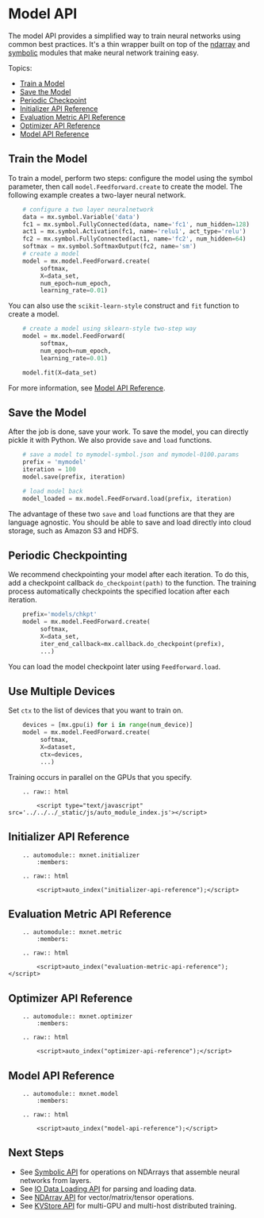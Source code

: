 <!--- Licensed to the Apache Software Foundation (ASF) under one -->
<!--- or more contributor license agreements.  See the NOTICE file -->
<!--- distributed with this work for additional information -->
<!--- regarding copyright ownership.  The ASF licenses this file -->
<!--- to you under the Apache License, Version 2.0 (the -->
<!--- "License"); you may not use this file except in compliance -->
<!--- with the License.  You may obtain a copy of the License at -->

<!---   http://www.apache.org/licenses/LICENSE-2.0 -->

<!--- Unless required by applicable law or agreed to in writing, -->
<!--- software distributed under the License is distributed on an -->
<!--- "AS IS" BASIS, WITHOUT WARRANTIES OR CONDITIONS OF ANY -->
<!--- KIND, either express or implied.  See the License for the -->
<!--- specific language governing permissions and limitations -->
<!--- under the License. -->

# Model API

The model API provides a simplified way to train neural networks using common best practices.
It's a thin wrapper built on top of the [ndarray](../python/ndarray/ndarray.md) and [symbolic](../python/symbol/symbol.md)
modules that make neural network training easy.

Topics:

* [Train a Model](#train-a-model)
* [Save the Model](#save-the-model)
* [Periodic Checkpoint](#periodic-checkpointing)
* [Initializer API Reference](#initializer-api-reference)
* [Evaluation Metric API Reference](#evaluation-metric-api-reference)
* [Optimizer API Reference](#optimizer-api-reference)
* [Model API Reference](#model-api-reference)

## Train the Model

To train a model, perform two steps: configure the model using the symbol parameter,
then call ```model.Feedforward.create``` to create the model.
The following example creates a two-layer neural network.

```python
    # configure a two layer neuralnetwork
    data = mx.symbol.Variable('data')
    fc1 = mx.symbol.FullyConnected(data, name='fc1', num_hidden=128)
    act1 = mx.symbol.Activation(fc1, name='relu1', act_type='relu')
    fc2 = mx.symbol.FullyConnected(act1, name='fc2', num_hidden=64)
    softmax = mx.symbol.SoftmaxOutput(fc2, name='sm')
    # create a model
    model = mx.model.FeedForward.create(
         softmax,
         X=data_set,
         num_epoch=num_epoch,
         learning_rate=0.01)
```
You can also use the `scikit-learn-style` construct and `fit` function to create a model.

```python
    # create a model using sklearn-style two-step way
    model = mx.model.FeedForward(
         softmax,
         num_epoch=num_epoch,
         learning_rate=0.01)

    model.fit(X=data_set)
```
For more information, see [Model API Reference](#model-api-reference).

## Save the Model

After the job is done, save your work.
To save the model, you can directly pickle it with Python.
We also provide `save` and `load` functions.

```python
    # save a model to mymodel-symbol.json and mymodel-0100.params
    prefix = 'mymodel'
    iteration = 100
    model.save(prefix, iteration)

    # load model back
    model_loaded = mx.model.FeedForward.load(prefix, iteration)
```
The advantage of these two `save` and `load` functions are that they are language agnostic.
You should be able to save and load directly into cloud storage, such as Amazon S3 and HDFS.

##  Periodic Checkpointing

We recommend checkpointing your model after each iteration.
To do this, add a checkpoint callback ```do_checkpoint(path)``` to the function.
The training process automatically checkpoints the specified location after
each iteration.

```python
    prefix='models/chkpt'
    model = mx.model.FeedForward.create(
         softmax,
         X=data_set,
         iter_end_callback=mx.callback.do_checkpoint(prefix),
         ...)
```
You can load the model checkpoint later using ```Feedforward.load```.

## Use Multiple Devices

Set ```ctx``` to the list of devices that you want to train on.

```python
    devices = [mx.gpu(i) for i in range(num_device)]
    model = mx.model.FeedForward.create(
         softmax,
         X=dataset,
         ctx=devices,
         ...)
```
Training occurs in parallel on the GPUs that you specify.

```eval_rst
    .. raw:: html

        <script type="text/javascript" src='../../../_static/js/auto_module_index.js'></script>
```


## Initializer API Reference


```eval_rst
    .. automodule:: mxnet.initializer
        :members:

    .. raw:: html

        <script>auto_index("initializer-api-reference");</script>
```

## Evaluation Metric API Reference


```eval_rst
    .. automodule:: mxnet.metric
        :members:

    .. raw:: html

        <script>auto_index("evaluation-metric-api-reference");</script>
```

## Optimizer API Reference


```eval_rst
    .. automodule:: mxnet.optimizer
        :members:

    .. raw:: html

        <script>auto_index("optimizer-api-reference");</script>
```

## Model API Reference


```eval_rst
    .. automodule:: mxnet.model
        :members:

    .. raw:: html

        <script>auto_index("model-api-reference");</script>
```

## Next Steps
* See [Symbolic API](../python/symbol/symbol.md) for operations on NDArrays that assemble neural networks from layers.
* See [IO Data Loading API](../python/io/io.md) for parsing and loading data.
* See [NDArray API](../python/ndarray/ndarray.md) for vector/matrix/tensor operations.
* See [KVStore API](../python/kvstore/kvstore.md) for multi-GPU and multi-host distributed training.
